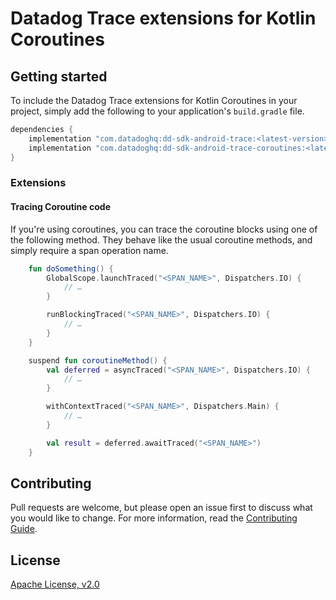 # Datadog Trace extensions for Kotlin Coroutines

## Getting started

To include the Datadog Trace extensions for Kotlin Coroutines in your project, simply add the
following to your application's `build.gradle` file.

```groovy
dependencies {
    implementation "com.datadoghq:dd-sdk-android-trace:<latest-version>"
    implementation "com.datadoghq:dd-sdk-android-trace-coroutines:<latest-version>"
}
```

### Extensions

#### Tracing Coroutine code

If you're using coroutines, you can trace the coroutine blocks using one of the following method. They behave like the usual coroutine methods, and simply require a span operation name.

```kotlin
    fun doSomething() {
        GlobalScope.launchTraced("<SPAN_NAME>", Dispatchers.IO) {
            // …
        }

        runBlockingTraced("<SPAN_NAME>", Dispatchers.IO) {
            // …
        }
    }

    suspend fun coroutineMethod() {
        val deferred = asyncTraced("<SPAN_NAME>", Dispatchers.IO) {
            // …
        }

        withContextTraced("<SPAN_NAME>", Dispatchers.Main) {
            // …
        }

        val result = deferred.awaitTraced("<SPAN_NAME>")
    }
```

## Contributing

Pull requests are welcome, but please open an issue first to discuss what you
would like to change. For more information, read the
[Contributing Guide](../../CONTRIBUTING.md).

## License

[Apache License, v2.0](../../LICENSE)
